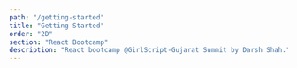 ```yaml
---
path: "/getting-started"
title: "Getting Started"
order: "2D"
section: "React Bootcamp"
description: "React bootcamp @GirlScript-Gujarat Summit by Darsh Shah."
---
```

